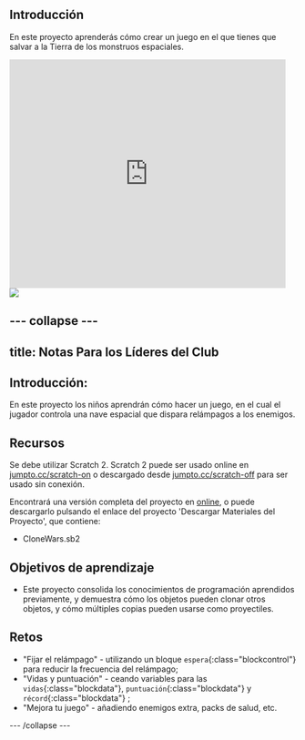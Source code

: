 ## Introducción

En este proyecto aprenderás cómo crear un juego en el que tienes que salvar a la Tierra de los monstruos espaciales.

<div class="scratch-preview">
  <iframe allowtransparency="true" width="485" height="402" src="https://scratch.mit.edu/projects/embed/46018140/?autostart=false" frameborder="0"></iframe>
  <img src="invaders-final.png">
</div>

--- collapse ---
---
title: Notas Para los Líderes del Club
---

## Introducción:
En este proyecto los niños aprendrán cómo hacer un juego, en el cual el jugador controla una nave espacial que dispara relámpagos a los enemigos.

## Recursos
Se debe utilizar Scratch 2. Scratch 2 puede ser usado online en [jumpto.cc/scratch-on](http://jumpto.cc/scratch-on) o descargado desde [jumpto.cc/scratch-off](http://jumpto.cc/scratch-off) para ser usado sin conexión.

Encontrará una versión completa del proyecto en <a href="http://scratch.mit.edu/projects/46018140/#editor">online</a>, o puede descargarlo pulsando el enlace del proyecto 'Descargar Materiales del Proyecto', que contiene:

+ CloneWars.sb2

## Objetivos de aprendizaje
+ Este proyecto consolida los conocimientos de programación aprendidos previamente, y demuestra cómo los objetos pueden clonar otros objetos, y cómo múltiples copias pueden usarse como proyectiles.

## Retos
+ "Fijar el relámpago" - utilizando un bloque `espera`{:class="blockcontrol"} para reducir la frecuencia del relámpago;
+ "Vidas y puntuación" - ceando variables para las `vidas`{:class="blockdata"}, `puntuación`{:class="blockdata"} y `récord`{:class="blockdata"} ;
+ "Mejora tu juego" - añadiendo enemigos extra, packs de salud, etc.

--- /collapse ---